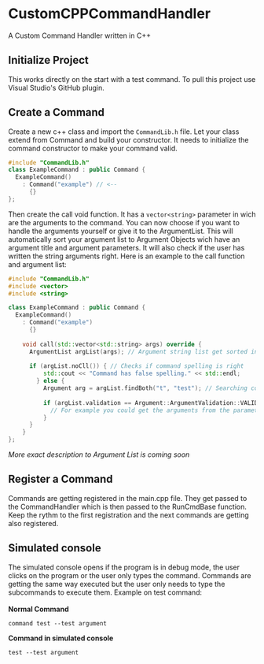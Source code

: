 # CustomCPPCommandHandler
A Custom Command Handler written in C++

## Initialize Project
This works directly on the start with a test command.
To pull this project use Visual Studio's GitHub plugin.

## Create a Command
Create a new c++ class and import the ``CommandLib.h`` file. Let your class extend from Command and build your constructor.
It needs to initialize the command constructor to make your command valid.

```c++
#include "CommandLib.h"
class ExampleCommand : public Command {
  ExampleCommand()
    : Command("example") // <--
      {}
};
```

Then create the call void function. It has a ``vector<string>`` parameter in wich are the arguments to the command.
You can now choose if you want to handle the arguments yourself or give it to the ArgumentList. This will automatically sort
your argument list to Argument Objects wich have an argument title and argument parameters. It will also check if the user
has written the string arguments right. Here is an example to the call function and argument list:

```c++
#include "CommandLib.h"
#include <vector>
#include <string>

class ExampleCommand : public Command {
  ExampleCommand()
    : Command("example")
      {}
      
    void call(std::vector<std::string> args) override {
      ArgumentList argList(args); // Argument string list get sorted into objects
      
      if (argList.noCll()) { // Checks if command spelling is right
          std::cout << "Command has false spelling." << std::endl;
        } else {
          Argument arg = argList.findBoth("t", "test"); // Searching command for ``-t`` or ``--test`` parameter
          
          if (argList.validation == Argument::ArgumentValidation::VALID) { // Check if foundBoth found argument
            // For example you could get the arguments from the parameters with arg.getArg() wich would return a vector with strings
          }
      }
    }
};
```
_More exact description to Argument List is coming soon_

## Register a Command
Commands are getting registered in the main.cpp file. They get passed to the CommandHandler which is then passed to the RunCmdBase function.
Keep the rythm to the first registration and the next commands are getting also registered.

## Simulated console
The simulated console opens if the program is in debug mode, the user clicks on the program or the user only types the command.
Commands are getting the same way executed but the user only needs to type the subcommands to execute them. Example on test command:<br><br>
**Normal Command**

``command test --test argument``

**Command in simulated console**

``test --test argument``
